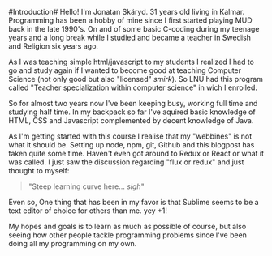 #Introduction#
Hello! I'm Jonatan Skäryd. 31 years old living in Kalmar. Programming has been a hobby of mine since I first started playing MUD back in the late 1990's. On and of some basic C-coding during my teenage years and a long break while I studied and became a teacher in Swedish and Religion six years ago. 

As I was teaching simple html/javascript to my students I realized I had to go and study again if I wanted to become good at teaching Computer Science (not only good but also "licensed" *smirk*). So LNU had this program called "Teacher specialization within computer science" in wich I enrolled.

So for almost two years now I've been keeping busy, working full time and studying half time. In my backpack so far I've aquired basic knowledge of HTML, CSS and Javascript complemented by decent knowledge of Java. 

As I'm getting started with this course I realise that my "webbines" is not what it should be. Setting up node, npm, git, Github and this blogpost has taken quite some time. Haven't even got around to Redux or React or what it was called. I just saw the discussion regarding "flux or redux" and just thought to myself: 
>"Steep learning curve here... *sigh*"

Even so, One thing that has been in my favor is that Sublime seems to be a text editor of choice for others than me. yey +1!

My hopes and goals is to learn as much as possible of course, but also seeing how other people tackle programming problems since I've been doing all my programming on my own.
